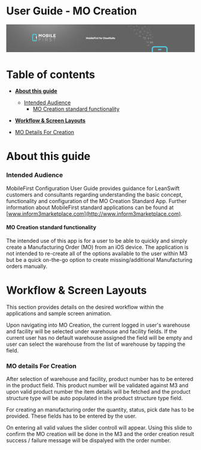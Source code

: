 # User Guide - MO Creation

<img src="../../../images/banner-mobilefirst-cloudsuite.jpg" alt="banner" style="zoom:100%;" />



# Table of contents

- **[About this guide](#about-this-guide)**

  - [Intended Audience](#intended-audience)
    - [MO Creation standard functionality](#std-func)

- **[Workflow & Screen Layouts](#tech-details)**
- [MO Details For Creation](#mo-creation)
  







# <a name="about-this-guide"></a>About this guide

### <a name="intended-audience"></a>Intended Audience

MobileFirst Configuration User Guide provides guidance for LeanSwift customers and consultants regarding understanding the basic concept, functionality and configuration of the MO Creation Standard App. Further information about MobileFirst standard applications can be found at [www.inform3marketplace.com](http://www.inform3marketplace.com).  



#### **<a name="std-func"></a>MO Creation standard functionality**

The intended use of this app is for a user to be able to quickly and simply create a Manufacturing Order (MO) from an iOS device. The application is not intended to re-create all of the options available to the user within M3 but be a quick on-the-go option to create missing/additional Manufacturing orders manually.

# <a name="tech-details"></a>Workflow & Screen Layouts

This section provides details on the desired workflow within the applications and sample screen animation.

Upon navigating into MO Creation, the current logged in user's warehouse and facility will be selected under warehouse and facility fields. If the current user has no default warehouse assigned the field will be empty and user can select the warehouse from the list of warehouse by tapping the field.

### <a name="mo-creation"></a>MO details For Creation

After selection of warehouse and facility, product number has to be entered in the product field. This product number will be validated against M3 and upon valid product number the item details will be fetched and the product structure type will be auto populated in the product structure type field.

For creating an manufacturing order the quantity, status, pick date has to be provided. These fields has to be entered by the user.

On entering all valid values the slider controll will appear. Using this slide to confirm the MO creation will be done in the M3 and the order creation result success / failure message will be dispalyed with the order number.



